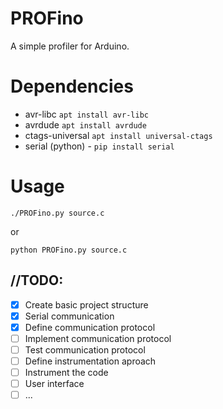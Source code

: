 # PROFino
A simple profiler for Arduino.

# Dependencies
* avr-libc ```apt install avr-libc```
* avrdude ```apt install avrdude```
* ctags-universal ```apt install universal-ctags```
* serial (python) - ```pip install serial```

# Usage 

```./PROFino.py source.c```

or

```python PROFino.py source.c```

## //TODO:
- [x] Create basic project structure
- [x] Serial communication
- [x] Define communication protocol
- [ ] Implement communication protocol
- [ ] Test communication protocol
- [ ] Define instrumentation aproach
- [ ] Instrument the code
- [ ] User interface
- [ ] ...

